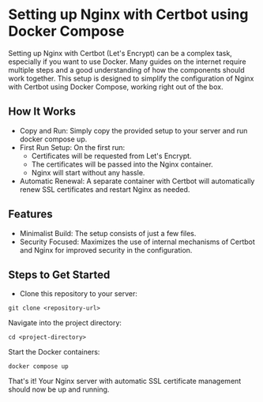 # Setting up Nginx with Certbot using Docker Compose

Setting up Nginx with Certbot (Let's Encrypt) can be a complex task, especially if you want to use Docker. Many guides on the internet require multiple steps and a good understanding of how the components should work together. This setup is designed to simplify the configuration of Nginx with Certbot using Docker Compose, working right out of the box.

## How It Works

- Copy and Run: Simply copy the provided setup to your server and run docker compose up.
- First Run Setup: On the first run:
  - Certificates will be requested from Let's Encrypt.
  - The certificates will be passed into the Nginx container.
  - Nginx will start without any hassle.
- Automatic Renewal: A separate container with Certbot will automatically renew SSL certificates and restart Nginx as needed.

## Features

- Minimalist Build: The setup consists of just a few files.
- Security Focused: Maximizes the use of internal mechanisms of Certbot and Nginx for improved security in the configuration.

## Steps to Get Started

- Clone this repository to your server: 

```
git clone <repository-url>
```

Navigate into the project directory: 

```
cd <project-directory>
```

Start the Docker containers: 

```
docker compose up

```

That's it! Your Nginx server with automatic SSL certificate management should now be up and running.
